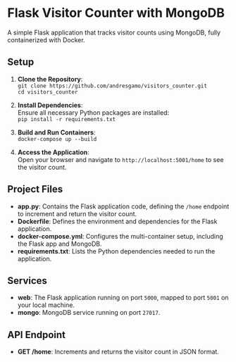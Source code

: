 # Flask Visitor Counter with MongoDB

A simple Flask application that tracks visitor counts using MongoDB, fully containerized with Docker.

## Setup

1. **Clone the Repository**:  
   `git clone https://github.com/andresgamo/visitors_counter.git`  
   `cd visitors_counter`

2. **Install Dependencies**:  
   Ensure all necessary Python packages are installed:  
   `pip install -r requirements.txt`

3. **Build and Run Containers**:  
   `docker-compose up --build`

4. **Access the Application**:  
   Open your browser and navigate to `http://localhost:5001/home` to see the visitor count.

## Project Files

- **app.py**: Contains the Flask application code, defining the `/home` endpoint to increment and return the visitor count.
- **Dockerfile**: Defines the environment and dependencies for the Flask application.
- **docker-compose.yml**: Configures the multi-container setup, including the Flask app and MongoDB.
- **requirements.txt**: Lists the Python dependencies needed to run the application.

## Services

- **web**: The Flask application running on port `5000`, mapped to port `5001` on your local machine.
- **mongo**: MongoDB service running on port `27017`.

## API Endpoint

- **GET /home**: Increments and returns the visitor count in JSON format.
